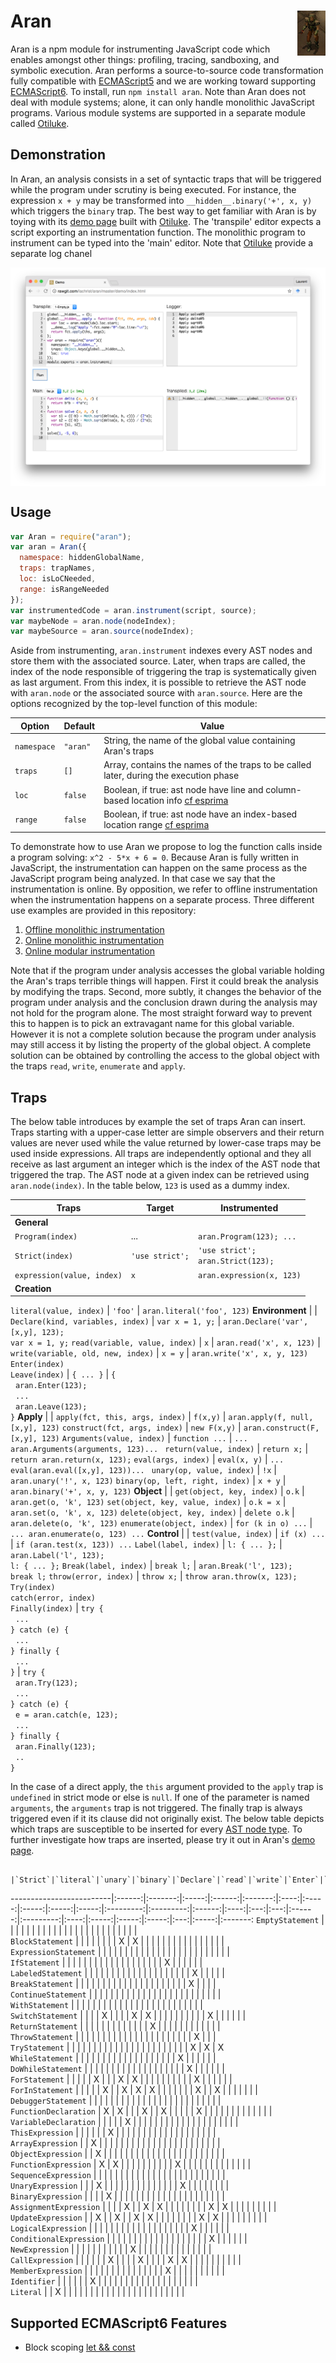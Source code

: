 # Aran <img src="readme/aran.png" align="right" alt="aran-logo" title="Aran Linvail"/>

Aran is a npm module for instrumenting JavaScript code which enables amongst other things: profiling, tracing, sandboxing, and symbolic execution.
Aran performs a source-to-source code transformation fully compatible with [ECMAScript5](http://www.ecma-international.org/ecma-262/5.1/) and we are working toward supporting [ECMAScript6](http://www.ecma-international.org/ecma-262/6.0/).
To install, run `npm install aran`.
Note than Aran does not deal with module systems; alone, it can only handle monolithic JavaScript programs.
Various module systems are supported in a separate module called [Otiluke](https://github.com/lachrist/otiluke).

## Demonstration

In Aran, an analysis consists in a set of syntactic traps that will be triggered while the program under scrutiny is being executed.
For instance, the expression `x + y` may be transformed into `__hidden__.binary('+', x, y)` which triggers the `binary` trap.
The best way to get familiar with Aran is by toying with its [demo page](http://rawgit.com/lachrist/aran/master/demo/index.html) built with [Otiluke](https://github.com/lachrist/otiluke).
The 'transpile' editor expects a script exporting an instrumentation function.
The monolithic program to instrument can be typed into the 'main' editor.
Note that [Otiluke](https://github.com/lachrist/otiluke) provide a separate log chanel

<img src="readme/demo.png" align="center" alt="demo-screenshot" title="Aran's demonstration page"/>

## Usage

```javascript
var Aran = require("aran");
var aran = Aran({
  namespace: hiddenGlobalName,
  traps: trapNames,
  loc: isLoCNeeded,
  range: isRangeNeeded
});
var instrumentedCode = aran.instrument(script, source);
var maybeNode = aran.node(nodeIndex);
var maybeSource = aran.source(nodeIndex);
```

Aside from instrumenting, `aran.instrument` indexes every AST nodes and store them with the associated source.
Later, when traps are called, the index of the node responsible of triggering the trap is systematically given as last argument.
From this index, it is possible to retrieve the AST node with `aran.node` or the associated source with `aran.source`.
Here are the options recognized by the top-level function of this module:

 Option     | Default  | Value
------------|----------|---------------------------------------------------------------------------------------------------------------------
`namespace` | `"aran"` | String, the name of the global value containing Aran's traps
`traps`     | `[]`     | Array, contains the names of the traps to be called later, during the execution phase
`loc`       | `false`  | Boolean, if true: ast node have line and column-based location info [cf esprima](http://esprima.org/doc/index.html)
`range`     | `false`  | Boolean, if true: ast node have an index-based location range [cf esprima](http://esprima.org/doc/index.html)

To demonstrate how to use Aran we propose to log the function calls inside a program solving: `x^2 - 5*x + 6 = 0`.
Because Aran is fully written in JavaScript, the instrumentation can happen on the same process as the JavaScript program being analyzed.
In that case we say that the instrumentation is online.
By opposition, we refer to offline instrumentation when the instrumentation happens on a separate process.
Three different use examples are provided in this repository:

1. [Offline monolithic instrumentation](usage/offline-monolithic)
2. [Online monolithic instrumentation](usage/online-monolithic)
3. [Online modular instrumentation](usage/online-modular)

Note that if the program under analysis accesses the global variable holding the Aran's traps terrible things will happen.
First it could break the analysis by modifying the traps.
Second, more subtly, it changes the behavior of the program under analysis and the conclusion drawn during the analysis may not hold for the program alone.
The most straight forward way to prevent this to happen is to pick an extravagant name for this global variable.
However it is not a complete solution because the program under analysis may still access it by listing the property of the global object.
A complete solution can be obtained by controlling the access to the global object with the traps `read`, `write`, `enumerate` and `apply`.

## Traps

The below table introduces by example the set of traps Aran can insert.
Traps starting with a upper-case letter are simple observers and their return values are never used while the value returned by lower-case traps may be used inside expressions.
All traps are independently optional and they all receive as last argument an integer which is the index of the AST node that triggered the trap.
The AST node at a given index can be retrieved using `aran.node(index)`.
In the table below, `123` is used as a dummy index.

 Traps                              | Target              | Instrumented
------------------------------------|---------------------|-------------------------------------------------------
**General**                         |                     |
`Program(index)`                    | ...                 | `aran.Program(123); ...`
`Strict(index)`                     | `'use strict';`     | `'use strict';`<br>`aran.Strict(123);`
`expression(value, index)`          | `x`                 | `aran.expression(x, 123)`
**Creation**                        |                     |

`literal(value, index)`             | `'foo'`             | `aran.literal('foo', 123)`
**Environment**                     |                     |
`Declare(kind, variables, index)`   | `var x = 1, y;`     | `aran.Declare('var', [x,y], 123);`<br>`var x = 1, y;`
`read(variable, value, index)`      | `x`                 | `aran.read('x', x, 123)` |
`write(variable, old, new, index)`  | `x = y`             | `aran.write('x', x, y, 123)`
`Enter(index)`<br>`Leave(index)`    | `{ ... }`           | `{`<br>&nbsp;&nbsp;`aran.Enter(123);`<br>&nbsp;&nbsp;`...`<br>&nbsp;&nbsp;`aran.Leave(123);`<br>`}`
**Apply**                           |                     |
`apply(fct, this, args, index)`     | `f(x,y)`            | `aran.apply(f, null, [x,y], 123)`
`construct(fct, args, index)`       | `new F(x,y)`        | `aran.construct(F, [x,y], 123)`
`Arguments(value, index)`           | `function ...`      | `... aran.Arguments(arguments, 123)... `
`return(value, index)`              | `return x;`         | `return aran.return(x, 123);`
`eval(args, index)`                 | `eval(x, y)`        | `... eval(aran.eval([x,y], 123))... `
`unary(op, value, index)`           | `!x`                | `aran.unary('!', x, 123)`
`binary(op, left, right, index)`    | `x + y`             | `aran.binary('+', x, y, 123)`
**Object**                          |                     |
`get(object, key, index)`           | `o.k`               | `aran.get(o, 'k', 123)` 
`set(object, key, value, index)`    | `o.k = x`           | `aran.set(o, 'k', x, 123)`
`delete(object, key, index)`        | `delete o.k`        | `aran.delete(o, 'k', 123)`
`enumerate(object, index)`          | `for (k in o) ...`  | `... aran.enumerate(o, 123) ...`
**Control**                         |                     |
`test(value, index)`                | `if (x) ...`        | `if (aran.test(x, 123)) ...`
`Label(label, index)`               | `l: { ... };`       | `aran.Label('l', 123);`<br>`l: { ... };`
`Break(label, index)`               | `break l;`          | `aran.Break('l', 123);`<br>`break l;`
`throw(error, index)`               | `throw x;`          | `throw aran.throw(x, 123);`
`Try(index)`<br>`catch(error, index)`<br>`Finally(index)` | `try {`<br>&nbsp;&nbsp;`...`<br>`} catch (e) {`<br>&nbsp;&nbsp;`...`<br>`} finally {`<br>&nbsp;&nbsp;`...`<br>`}` | `try { `<br>&nbsp;&nbsp;`aran.Try(123);`<br>&nbsp;&nbsp;`...`<br>`} catch (e) {`<br>&nbsp;&nbsp;`e = aran.catch(e, 123);`<br>&nbsp;&nbsp;`...`<br>`} finally {`<br>&nbsp;&nbsp;`aran.Finally(123);`<br>&nbsp;&nbsp;`..`<br>`}`

In the case of a direct apply, the `this` argument provided to the `apply` trap is `undefined` in strict mode or else is `null`.
If one of the parameter is named `arguments`, the `arguments` trap is not triggered.
The finally trap is always triggered even if it its clause did not originally exist.
The below table depicts which traps are susceptible to be inserted for every [AST node type](https://developer.mozilla.org/en-US/docs/Mozilla/Projects/SpiderMonkey/Parser_API).
To further investigate how traps are inserted, please try it out in Aran's [demo page](http://rawgit.com/lachrist/aran/master/demo.html).

                         |`Strict`|`literal`|`unary`|`binary`|`Declare`|`read`|`write`|`Enter`|`Leave`|`apply`|`construct`|`Arguments`|`return`|`eval`|`get`|`set`|`delete`|`enumerate`|`test`|`Label`|`Break`|`throw`|`Try`|`catch`|`Finally`
-------------------------|:------:|:-------:|:-----:|:------:|:-------:|:----:|:-----:|:-----:|:-----:|:-----:|:---------:|:---------:|:------:|:----:|:---:|:---:|:------:|:---------:|:----:|:-----:|:-----:|:-----:|:---:|:-----:|:-------:
`EmptyStatement`         |        |         |       |        |         |      |       |       |       |       |           |           |        |      |     |     |        |           |      |       |       |       |     |       |         
`BlockStatement`         |        |         |       |        |         |      |       | X     | X     |       |           |           |        |      |     |     |        |           |      |       |       |       |     |       |         
`ExpressionStatement`    |        |         |       |        |         |      |       |       |       |       |           |           |        |      |     |     |        |           |      |       |       |       |     |       |         
`IfStatement`            |        |         |       |        |         |      |       |       |       |       |           |           |        |      |     |     |        |           | X    |       |       |       |     |       |         
`LabeledStatement`       |        |         |       |        |         |      |       |       |       |       |           |           |        |      |     |     |        |           |      | X     |       |       |     |       |         
`BreakStatement`         |        |         |       |        |         |      |       |       |       |       |           |           |        |      |     |     |        |           |      |       | X     |       |     |       |         
`ContinueStatement`      |        |         |       |        |         |      |       |       |       |       |           |           |        |      |     |     |        |           |      |       |       |       |     |       |         
`WithStatement`          |        |         |       |        |         |      |       |       |       |       |           |           |        |      |     |     |        |           |      |       |       |       |     |       |         
`SwitchStatement`        |        |         |       | X      |         |      |       | X     | X     |       |           |           |        |      |     |     |        |           | X    |       |       |       |     |       |         
`ReturnStatement`        |        |         |       |        |         |      |       |       |       |       |           |           | X      |      |     |     |        |           |      |       |       |       |     |       |         
`ThrowStatement`         |        |         |       |        |         |      |       |       |       |       |           |           |        |      |     |     |        |           |      |       |       | X     |     |       |         
`TryStatement`           |        |         |       |        |         |      |       |       |       |       |           |           |        |      |     |     |        |           |      |       |       |       | X   | X     | X       
`WhileStatement`         |        |         |       |        |         |      |       |       |       |       |           |           |        |      |     |     |        |           | X    |       |       |       |     |       |         
`DoWhileStatement`       |        |         |       |        |         |      |       |       |       |       |           |           |        |      |     |     |        |           | X    |       |       |       |     |       |         
`ForStatement`           |        |         |       |        | X       |      |       | X     | X     |       |           |           |        |      |     |     |        |           | X    |       |       |       |     |       |         
`ForInStatement`         |        |         |       |        | X       |      | X     | X     | X     |       |           |           |        |      |     | X   |        | X         |      |       |       |       |     |       |         
`DebuggerStatement`      |        |         |       |        |         |      |       |       |       |       |           |           |        |      |     |     |        |           |      |       |       |       |     |       |         
`FunctionDeclaration`    | X      | X       |       |        | X       |      | X     |       |       |       |           | X         |        |      |     |     |        |           |      |       |       |       |     |       |         
`VariableDeclaration`    |        |         |       |        | X       |      |       |       |       |       |           |           |        |      |     |     |        |           |      |       |       |       |     |       |         
`ThisExpression`         |        |         |       |        |         | X    |       |       |       |       |           |           |        |      |     |     |        |           |      |       |       |       |     |       |         
`ArrayExpression`        |        | X       |       |        |         |      |       |       |       |       |           |           |        |      |     |     |        |           |      |       |       |       |     |       |         
`ObjectExpression`       |        | X       |       |        |         |      |       |       |       |       |           |           |        |      |     |     |        |           |      |       |       |       |     |       |         
`FunctionExpression`     | X      | X       |       |        |         |      |       |       |       |       |           | X         |        |      |     |     |        |           |      |       |       |       |     |       |         
`SequenceExpression`     |        |         |       |        |         |      |       |       |       |       |           |           |        |      |     |     |        |           |      |       |       |       |     |       |         
`UnaryExpression`        |        |         | X     |        |         |      |       |       |       |       |           |           |        |      |     |     | X      |           |      |       |       |       |     |       |         
`BinaryExpression`       |        |         |       | X      |         |      |       |       |       |       |           |           |        |      |     |     |        |           |      |       |       |       |     |       |         
`AssignmentExpression`   |        |         |       | X      |         | X    | X     |       |       |       |           |           |        |      | X   | X   |        |           |      |       |       |       |     |       |         
`UpdateExpression`       |        | X       |       | X      |         | X    | X     |       |       |       |           |           |        |      | X   | X   |        |           |      |       |       |       |     |       |         
`LogicalExpression`      |        |         |       |        |         |      |       |       |       |       |           |           |        |      |     |     |        |           | X    |       |       |       |     |       |         
`ConditionalExpression`  |        |         |       |        |         |      |       |       |       |       |           |           |        |      |     |     |        |           | X    |       |       |       |     |       |         
`NewExpression`          |        |         |       |        |         |      |       |       |       |       | X         |           |        |      |     |     |        |           |      |       |       |       |     |       |         
`CallExpression`         |        |         |       |        |         | X    |       |       |       | X     |           |           |        | X    | X   |     |        |           |      |       |       |       |     |       |         
`MemberExpression`       |        |         |       |        |         |      |       |       |       |       |           |           |        |      | X   |     |        |           |      |       |       |       |     |       |         
`Identifier`             |        |         |       |        |         | X    |       |       |       |       |           |           |        |      |     |     |        |           |      |       |       |       |     |       |         
`Literal`                |        | X       |       |        |         |      |       |       |       |       |           |           |        |      |     |     |        |           |      |       |       |       |     |       |         

## Supported ECMAScript6 Features

* Block scoping [let && const](https://developer.mozilla.org/en/docs/Web/JavaScript/Reference/Statements/let)
